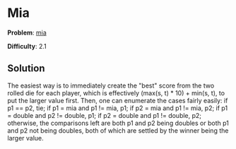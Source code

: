 # Mia

**Problem**: [mia](https://open.kattis.com/problems/mia)

**Difficulty**: 2.1

## Solution

The easiest way is to immediately create the "best" score from the two rolled die for each player, which is effectively (max(s, t) * 10) + min(s, t), to put the larger value first. Then, one can enumerate the cases fairly easily: if p1 == p2, tie; if p1 = mia and p1 != mia, p1; if p2 = mia and p1 != mia, p2; if p1 = double and p2 != double, p1; if p2 = double and p1 != double, p2; otherwise, the comparisons left are both p1 and p2 being doubles or both p1 and p2 not being doubles, both of which are settled by the winner being the larger value.

